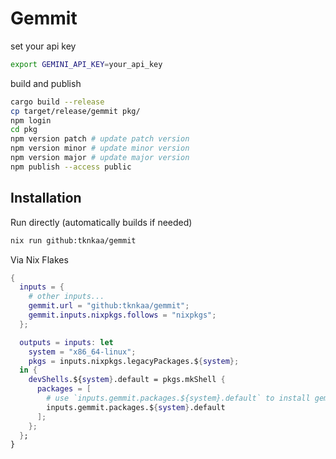 # Gemmit

set your api key
```sh
export GEMINI_API_KEY=your_api_key
```

build and publish
```sh
cargo build --release
cp target/release/gemmit pkg/
npm login
cd pkg
npm version patch # update patch version
npm version minor # update minor version
npm version major # update major version
npm publish --access public
```

## Installation

Run directly (automatically builds if needed)

```sh
nix run github:tknkaa/gemmit
```

Via Nix Flakes

```nix
{
  inputs = {
    # other inputs...
    gemmit.url = "github:tknkaa/gemmit";
    gemmit.inputs.nixpkgs.follows = "nixpkgs";
  };

  outputs = inputs: let
    system = "x86_64-linux";
    pkgs = inputs.nixpkgs.legacyPackages.${system};
  in {
    devShells.${system}.default = pkgs.mkShell {
      packages = [
        # use `inputs.gemmit.packages.${system}.default` to install gemmit
        inputs.gemmit.packages.${system}.default
      ];
    };
  };
}
```

